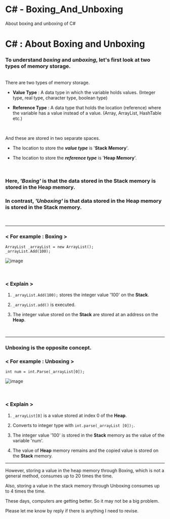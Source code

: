 # C# - Boxing_And_Unboxing
About boxing and unboxing of C#

# C# : About Boxing and Unboxing

### To understand _**boxing**_ and _**unboxing**_, let's first look at two types of memory storage.
<br>
There are two types of memory storage.

- **Value Type** : A data type in which the variable holds values.
                      (Integer type, real type, character type, boolean type)

- **Reference Type** : A data type that holds the location (reference) where the variable has a value instead of a value.
                                   (Array,  ArrayList, HashTable etc.)
<br>

And these are stored in two separate spaces.

- The location to store the _**value type**_ is '**Stack Memory**'.

- The location to store the **_reference type_** is '**Heap Memory**'.

<br>

### Here, _'Boxing'_ is that the data stored in the Stack memory is stored in the Heap memory.

### In contrast, _'Unboxing'_ is that data stored in the Heap memory is stored in the Stack memory.

<br>

---

### < For example : **Boxing** >

`ArrayList _arrayList = new ArrayList();`
<br>
`_arrayList.Add(100);`

![image](https://user-images.githubusercontent.com/80008824/116013087-ed067400-a636-11eb-9132-d42bd5cb481f.png)

<br>

### < Explain >

1.  `_arrayList.Add(100);` stores the integer value '100' on the **Stack**.

2.  `_arrayList.add()` is executed.

3.  The integer value stored on the **Stack** are stored at an address on the **Heap**.

<br>

---

### Unboxing is the opposite concept.

### < For example : **Unboxing** >

`int num = int.Parse(_arrayList[0]);`

![image](https://user-images.githubusercontent.com/80008824/116014020-c0089000-a63b-11eb-8c7a-c6d8fc8927b1.png)

<br>

### < Explain >

1. `_arrayList[0]` is a value stored at index 0 of the **Heap**.

2. Converts to integer type with `int.parse(_arrayList [0]);`.

3. The integer value '100' is stored in the **Stack** memory as the value of the variable 'num'.

4. The value of **Heap** memory remains and the copied value is stored on the **Stack** memory.

---

However, storing a value in the heap memory through Boxing, which is not a general method, consumes up to 20 times the time. 

Also, storing a value in the stack memory through Unboxing consumes up to 4 times the time.

These days, computers are getting better. So it may not be a big problem.

Please let me know by reply if there is anything I need to revise.
